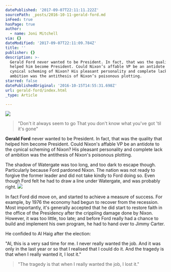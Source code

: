 ```yaml
---
datePublished: '2017-09-07T22:11:11.222Z'
sourcePath: _posts/2016-10-11-gerald-ford.md
inFeed: true
hasPage: true
author:
  - name: Joni Mitchell
via: {}
dateModified: '2017-09-07T22:11:09.784Z'
title: ''
publisher: {}
description: >-
  Gerald Ford never wanted to be President. In fact, that was the quality that
  helped him become President. Could Nixon’s affable VP be an antidote to the
  cynical scheming of Nixon? His pleasant personality and complete lack of
  ambition was the antithesis of Nixon’s poisonous plotting.
starred: false
datePublishedOriginal: '2016-10-15T14:55:31.698Z'
url: gerald-ford/index.html
_type: Article

---
```

![](https://the-grid-user-content.s3-us-west-2.amazonaws.com/1bdd0ed4-7e8c-4f93-a82e-1d9f811eecc2.png)

> "Don't it always seem to go
> That you don't know what you've got 'til it's gone" 
> 

**Gerald Ford** never wanted to be President. In fact, that was the quality that helped him become President. Could Nixon's affable VP be an antidote to the cynical scheming of Nixon? His pleasant personality and complete lack of ambition was the antithesis of Nixon's poisonous plotting.

The shadow of Watergate was too long, and too dark to escape though. Particularly because Ford pardoned Nixon. The nation was not ready to forgive the former leader and did not take kindly to Ford doing so. Even though Ford felt he had to draw a line under Watergate, and was probably right.
![](https://the-grid-user-content.s3-us-west-2.amazonaws.com/946a398a-f799-4bba-8db1-65283717b366.jpg)

In fact Ford did move on, and started to achieve a measure of success. For example, by 1976 the economy had begun to recover from the recession. Most importantly, it's generally accepted that he did start to restore faith in the office of the Presidency after the crippling damage done by Nixon. However, it was too little, too late; and before Ford really had a chance to build and implement his own program, he had to hand over to Jimmy Carter.

He confided to Al Haig after the election:

"Al, this is a very sad time for me. I never really wanted the job. And it was only in the last year or so that I realised that I could do it. And the tragedy is that when I really wanted it, I lost it."

> "The tragedy is that when I really wanted the job, I lost it."